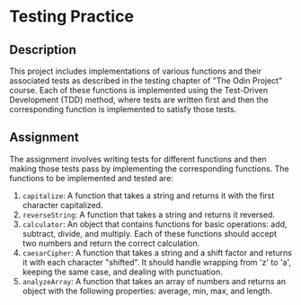 # Testing Practice

## Description

This project includes implementations of various functions and their associated tests as described in the testing chapter of "The Odin Project" course. Each of these functions is implemented using the Test-Driven Development (TDD) method, where tests are written first and then the corresponding function is implemented to satisfy those tests.

## Assignment

The assignment involves writing tests for different functions and then making those tests pass by implementing the corresponding functions. The functions to be implemented and tested are:

1. `capitalize`: A function that takes a string and returns it with the first character capitalized.
2. `reverseString`: A function that takes a string and returns it reversed.
3. `calculator`: An object that contains functions for basic operations: add, subtract, divide, and multiply. Each of these functions should accept two numbers and return the correct calculation.
4. `caesarCipher`: A function that takes a string and a shift factor and returns it with each character "shifted". It should handle wrapping from 'z' to 'a', keeping the same case, and dealing with punctuation.
5. `analyzeArray`: A function that takes an array of numbers and returns an object with the following properties: average, min, max, and length.
